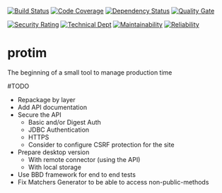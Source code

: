 [![Build Status](https://travis-ci.org/marmer/protim.svg)](https://travis-ci.org/marmer/protim)
[![Code Coverage](https://sonarcloud.io/api/project_badges/measure?project=io.github.marmer.protim%3Aprotim&metric=coverage)](https://sonarcloud.io/api/project_badges/measure?project=io.github.marmer.protim%3Aprotim&metric=coverage)
[![Dependency Status](https://www.versioneye.com/user/projects/59d0915c6725bd445062a9f2/badge.svg?style=flat-square)](https://www.versioneye.com/user/projects/59d0915c6725bd445062a9f2)
[![Quality Gate](https://sonarcloud.io/api/project_badges/measure?project=io.github.marmer.protim%3Aprotim&metric=alert_status)](https://sonarcloud.io/api/project_badges/measure?project=io.github.marmer.protim%3Aprotim&metric=alert_status)

[![Security Rating](https://sonarcloud.io/api/project_badges/measure?project=io.github.marmer.protim%3Aprotim&metric=security_rating)](https://sonarcloud.io/api/project_badges/measure?project=io.github.marmer.protim%3Aprotim&metric=security_rating)
[![Technical Dept](https://sonarcloud.io/api/project_badges/measure?project=io.github.marmer.protim%3Aprotim&metric=sqale_index)](https://sonarcloud.io/api/project_badges/measure?project=io.github.marmer.protim%3Aprotim&metric=sqale_index)
[![Maintainability](https://sonarcloud.io/api/project_badges/measure?project=io.github.marmer.protim%3Aprotim&metric=sqale_rating)](https://sonarcloud.io/api/project_badges/measure?project=io.github.marmer.protim%3Aprotim&metric=https://sonarcloud.io/api/project_badges/measure?project=io.github.marmer.protim%3Aprotim&metric=https://sonarcloud.io/api/project_badges/measure?project=io.github.marmer.protim%3Aprotim&metric=https://sonarcloud.io/api/project_badges/measure?project=io.github.marmer.protim%3Aprotim&metric=sqale_rating)
[![Reliability](https://sonarcloud.io/api/project_badges/measure?project=io.github.marmer.protim%3Aprotim&metric=reliability_rating)](https://sonarcloud.io/api/project_badges/measure?project=io.github.marmer.protim%3Aprotim&metric=https://sonarcloud.io/api/project_badges/measure?project=io.github.marmer.protim%3Aprotim&metric=https://sonarcloud.io/api/project_badges/measure?project=io.github.marmer.protim%3Aprotim&metric=reliability_rating)

# protim
The beginning of a small tool to manage production time


#TODO
* Repackage by layer
* Add API documentation
* Secure the API
    * Basic and/or Digest Auth
    * JDBC Authentication
    * HTTPS
    * Consider to configure CSRF protection for the site
* Prepare desktop version
  * With remote connector (using the API)
  * With local storage
* Use BBD framework for end to end tests
* Fix Matchers Generator to be able to access non-public-methods